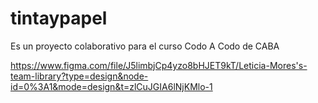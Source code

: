 # tintaypapel
Es un proyecto colaborativo para el curso Codo A Codo de CABA

https://www.figma.com/file/J5limbjCp4yzo8bHJET9kT/Leticia-Mores's-team-library?type=design&node-id=0%3A1&mode=design&t=zlCuJGIA6lNjKMlo-1
